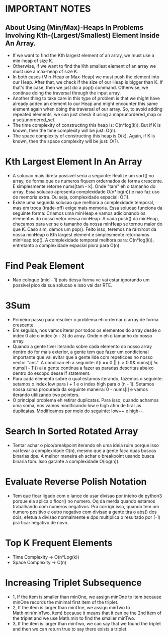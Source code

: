 # IMPORTANT NOTES

## About Using (Min/Max)-Heaps In Problems Involving Kth-(Largest/Smallest) Element Inside An Array.
* If we want to find the Kth largest element of an array, we must use a min-heap of size K.
* Otherwise, if we want to find the Kth smallest element of an array we must use a max-heap of size K. 
* In both cases (Min-Heap or Max-Heap) we must push the element into our Heap. After that, we check if the size of our Heap is bigger than K. If that's the case, then we just do a pop() command. Otherwise, we continue doing the traversal through the input array.
* Another thing to take care in this type of problem is that we might have already added an element to our Heap and might encounter this same element again when doing the traversal of our array. So, to avoid adding repeated elements, we can just check it using a map/unordered_map or a set/unordered_set.
* The time complexity of constructing this heap is: O(n*log(k)). But if K is known, then the time complexity will be just: O(n).
* The space complexity of constructing this heap is O(k). Again, if K is known, then the space complexity will be just: O(1).

# Kth Largest Element In An Array
* A solucao mais direta possivel seria a seguinte: Realize um sort() no array, de forma que os numeros fiquem ordernados de forma crescente. E simplesmente retorne nums[tam - k]. Onde "tam" eh o tamanho do array. Essa solucao apresenta complexidade O(n*log(n)) e nao faz uso de memoria extra. Ou seja, complexidade espacial: O(1).
* Existe uma segunda solucao que melhora a complexidade temporal, mas em troca (trade-off) exige mais memoria. Essa solucao funciona da seguinte forma: Criamos uma minHeap e vamos adicionando os elementos do nosso vetor nessa minHeap. A cada push() da minHeap, checamos para ver se o tamanho da nossa minHeap se tornou maior do que K. Caso sim, damos um pop(). Feito isso, teremos na raiz/root da nossa minHeap o Kth largest element e simplesmente retornamos minHeap.top(). A complexidade temporal melhora para: O(n*log(k)), entretanto a complexidade espacial piora para O(n).

# Find Peak Element
* Nao coloque (mid - 1) pois dessa forma vc vai estar ignorando um possivel pico da sua solucao e isso vai dar RTE.

# 3Sum
* Primeiro passo para resolver o problema eh ordernar o array de forma crescente.
* Em seguida, nos vamos iterar por todos os elementos do array desde o index 0 ate o index (n - 3) do array. Onde n eh o tamanho do nosso array.
* Quando a gente tiver iterando sobre cada elemento do nosso array dentro do for mais exterior, a gente tem que fazer um condicional importante que vai evitar que a gente lide com repeticoes no nosso vector "ans". A condicao eh a seguinte: if(i == 0 || (i > 0 && nums[i] != nums[i - 1])) ai a gente continua a fazer as paradas descritas abaixo dentro do escopo desse if statement.
* Para cada elemento sobre o qual estamos iterando, fazemos o seguinte: setamos o index low para i + 1 e o index high para o (n - 1). Setamos nossa soma procurada da seguinte maneira: 0 - nums[i] e vamos iterando utilizando two pointers.
* O principal problema eh retirar duplicatas. Para isso, quando achamos uma soma, nos vamos modificando low e high afim de tirar as duplicatas. Modificamos por meio do seguinte: low++ e high--.

# Search In Sorted Rotated Array
* Tentar achar o pico/breakpoint iterando eh uma ideia ruim porque isso vai levar a complexidade O(n), mesmo que a gente faca duas buscas binarias dps. A melhor maneira eh achar o breakpoint usando busca binaria tbm. Isso garante a complexidade O(log(n)).

# Evaluate Reverse Polish Notation
* Tem que ficar ligado com o lance de usar divisao por inteiro de python3 porque ela aplica o floor() no numero. Oq da merda quando estamos trabalhando com numeros negativos. Pra corrigir isso, quando tem um numero positivo e outro negativo com divisao a gente tira o abs() dos dois, efetua a divisao normalmente e dps multiplica o resultado por (-1) pra ficar negativo de novo.

# Top K Frequent Elements
* Time Complexity -> O(n*Log(k))
* Space Complexity -> O(n)

# Increasing Triplet Subsequence
* 1, If the item is smaller than minOne, we assign minOne to item because minOne records the minimal first item of the triplet.
* 2, If the item is larger than minOne, we assign minTwo to Math.min(minTwo, item) because it means that it can be the 2nd item of the triplet and we use Math.min to find the smaller minTwo.
* 3, If the item is larger than minTwo, we can say that we found the triplet and then we can return true to say there exists a triplet.
